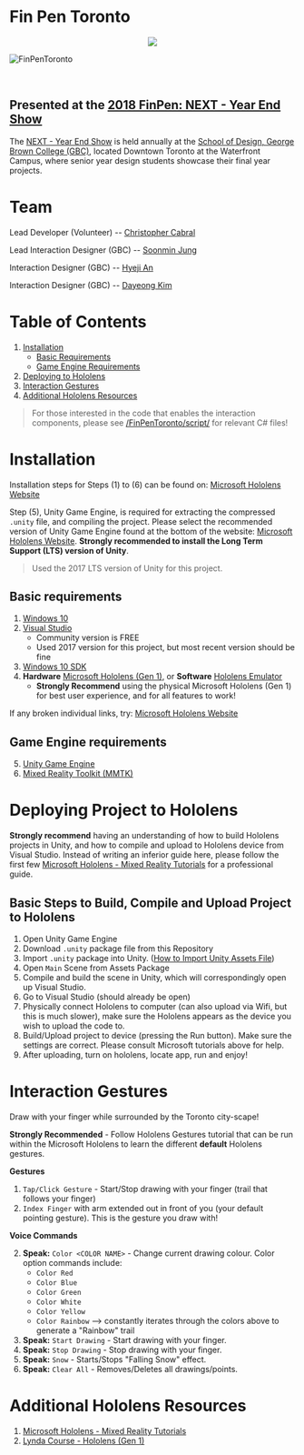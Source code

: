 # Fin Pen Toronto
<p align="center">
  <img src="https://gyazo.com/416f0f81a67b070e59dd7728bb2e2827.png">
</p>

![FinPenToronto](https://gyazo.com/b7fcdff64f1039288ad6ef6cd51fc287.png)

<br>

## Presented at the [2018 FinPen: NEXT - Year End Show](http://yearendshow.schoolofdesign.ca/finpen/) 

The [NEXT - Year End Show](http://yearendshow.schoolofdesign.ca/) is held annually at the [School of Design, George Brown College (GBC)](https://www.georgebrown.ca/design/), located Downtown Toronto at the Waterfront Campus, where senior year design students showcase their final year projects.

# Team

Lead Developer (Volunteer) -- [Christopher Cabral](https://github.com/Cabralcm)

Lead Interaction Designer (GBC) -- [Soonmin Jung](https://www.soonminjung.com/)

Interaction Designer (GBC) -- [Hyeji An](https://www.behance.net/HYEJIAN?tracking_source=search%7Chyeji%20an)

Interaction Designer (GBC) -- [Dayeong Kim](https://www.behance.net/rakne72393bb?tracking_source=search%7Cdayeong+)

# Table of Contents
1) [Installation](#installation)
   - [Basic Requirements](#basic-requirements)
   - [Game Engine Requirements](#game-engine-requirements)
2) [Deploying to Hololens](#deploying-project-to-hololens)
3) [Interaction Gestures](interaction-gestures)
4) [Additional Hololens Resources](#additional-hololens-resources)

> For those interested in the code that enables the interaction components, please see [/FinPenToronto/script/](https://github.com/Cabralcm/FinPenToronto/tree/master/Scripts) for relevant C# files!

# Installation

Installation steps for Steps (1) to (6) can be found on: [Microsoft Hololens Website](https://docs.microsoft.com/en-us/windows/mixed-reality/install-the-tools)

Step (5), Unity Game Engine, is required for extracting the compressed ```.unity``` file, and compiling the project. Please select the recommended version of Unity Game Engine found at the bottom of the website: [Microsoft Hololens Website](https://docs.microsoft.com/en-us/windows/mixed-reality/install-the-tools). **Strongly recommended to install the Long Term Support (LTS) version of Unity**.

>Used the 2017 LTS version of Unity for this project.

## Basic requirements
1) [Windows 10](https://www.microsoft.com/en-ca/software-download/windows10)
2) [Visual Studio](https://visualstudio.microsoft.com/downloads/)
   - Community version is FREE
   - Used 2017 version for this project, but most recent version should be fine
3) [Windows 10 SDK](https://developer.microsoft.com/en-us/windows/downloads/windows-10-sdk)
4) **Hardware** [Microsoft Hololens (Gen 1)](https://docs.microsoft.com/en-us/hololens/hololens1-hardware), or **Software** [Hololens Emulator](https://go.microsoft.com/fwlink/?linkid=2065980)
    - **Strongly Recommend** using the physical Microsoft Hololens (Gen 1) for best user experience, and for all features to work!

If any broken individual links, try: [Microsoft Hololens Website](https://docs.microsoft.com/en-us/windows/mixed-reality/install-the-tools)
    
## Game Engine requirements
5) [Unity Game Engine](https://docs.microsoft.com/en-us/windows/mixed-reality/install-the-tools#choose-your-engine)
6) [Mixed Reality Toolkit (MMTK)](https://github.com/Microsoft/MixedRealityToolkit-Unity/releases)

# Deploying Project to Hololens

**Strongly recommend** having an understanding of how to build Hololens projects in Unity, and how to compile and upload to Hololens device from Visual Studio. Instead of writing an inferior guide here, please follow the first few [Microsoft Hololens - Mixed Reality Tutorials](https://docs.microsoft.com/en-us/windows/mixed-reality/holograms-100) for a professional guide.

## Basic Steps to Build, Compile and Upload Project to Hololens

1) Open Unity Game Engine
2) Download ```.unity``` package file from this Repository
3) Import ```.unity``` package into Unity. ([How to Import Unity Assets File](https://docs.unity3d.com/560/Documentation/Manual/AssetPackages.html))
4) Open ```Main``` Scene from Assets Package
5) Compile and build the scene in Unity, which will correspondingly open up Visual Studio.
6) Go to Visual Studio (should already be open)
7) Physically connect Hololens to computer (can also upload via Wifi, but this is much slower), make sure the Hololens appears as the device you wish to upload the code to.
8) Build/Upload project to device (pressing the Run button). Make sure the settings are correct. Please consult Microsoft tutorials above for help.
9) After uploading, turn on hololens, locate app, run and enjoy!

# Interaction Gestures

Draw with your finger while surrounded by the Toronto city-scape! 

**Strongly Recommended** - Follow Hololens Gestures tutorial that can be run within the Microsoft Hololens to learn the different **default** Hololens gestures.

**Gestures**

1) ```Tap/Click Gesture``` - Start/Stop drawing with your finger (trail that follows your finger)
2) ```Index Finger``` with arm extended out in front of you (your default pointing gesture). This is the gesture you draw with!


**Voice Commands**

2) **Speak:** ```Color <COLOR NAME>``` - Change current drawing colour. Color option commands include:
   - ```Color Red```
   - ```Color Blue```
   - ```Color Green```
   - ```Color White```
   - ```Color Yellow```
   - ```Color Rainbow``` --> constantly iterates through the colors above to generate a "Rainbow" trail
3) **Speak:** ```Start Drawing``` - Start drawing with your finger.
4) **Speak:** ```Stop Drawing``` - Stop drawing with your finger.
5) **Speak:** ```Snow``` - Starts/Stops "Falling Snow" effect.
6) **Speak:** ```Clear All``` - Removes/Deletes all drawings/points.


# Additional Hololens Resources
1) [Microsoft Hololens - Mixed Reality Tutorials](https://docs.microsoft.com/en-us/windows/mixed-reality/holograms-100)
2) [Lynda Course - Hololens (Gen 1)](https://www.lynda.com/Windows-tutorials/App-Development-Microsoft-HoloLens/587658-2.html)




   
